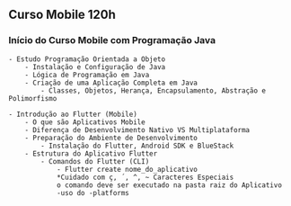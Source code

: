 ## Curso Mobile 120h

### Início do Curso Mobile com Programação Java

    - Estudo Programação Orientada a Objeto
        - Instalação e Configuração de Java
        - Lógica de Programação em Java
        - Criação de uma Aplicação Completa em Java
            - Classes, Objetos, Herança, Encapsulamento, Abstração e Polimorfismo

    - Introdução ao Flutter (Mobile)
        - O que são Aplicativos Mobile
        - Diferença de Desenvolvimento Nativo VS Multiplataforma
        - Preparação do Ambiente de Desenvolvimento
            - Instalação do Flutter, Android SDK e BlueStack
        - Estrutura do Aplicativo Flutter
            - Comandos do Flutter (CLI)
                - Flutter create nome_do_aplicativo
                *Cuidado com ç, ´, ^, ~ Caracteres Especiais
                o comando deve ser executado na pasta raiz do Aplicativo
                -uso do -platforms 
